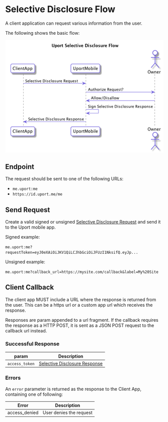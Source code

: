 # Selective Disclosure Flow

A client application can request various information from the user.

The following shows the basic flow:

![Selective Disclosure Flow](selectivedisclosure.png)

## Endpoint

The request should be sent to one of the following URLs:

- `me.uport:me`
- `https://id.uport.me/me`

## Send Request

Create a valid signed or unsigned [Selective Disclosure Request](../messages/sharereq.md) and send it to the Uport mobile app.

Signed example:

`me.uport:me?requestToken=eyJ0eXAiOiJKV1QiLCJhbGciOiJFUzI1NksifQ.eyJp...`

Unsigned example:

`me.uport:me?callback_url=https://mysite.com/callback&label=My%20Site`

## Client Callback

The client app MUST include a URL where the response is returned from the user. This can be a https url or a custom app url which receives the response.

Responses are param appended to a url fragment. If the callback requires the response as a HTTP POST, it is sent as a JSON POST request to the callback url instead.

### Successful Response

param          | Description
-------------- | -----------
`access_token` | [Selective Disclosure Response](../messages/shareresp.md)

### Errors

An `error` parameter is returned as the response to the Client App, containing one of following:

Error         | Description
------------- | -----------
access_denied | User denies the request
